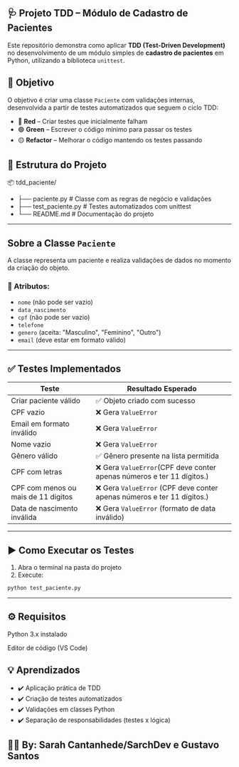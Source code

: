 ## 🩺 Projeto TDD – Módulo de Cadastro de Pacientes

Este repositório demonstra como aplicar **TDD (Test-Driven Development)** no desenvolvimento de um módulo simples de **cadastro de pacientes** em Python, utilizando a biblioteca `unittest`.



## 🧠 Objetivo

O objetivo é criar uma classe `Paciente` com validações internas, desenvolvida a partir de testes automatizados que seguem o ciclo TDD:

- 🔴 **Red** – Criar testes que inicialmente falham
- 🟢 **Green** – Escrever o código mínimo para passar os testes
- 🟡 **Refactor** – Melhorar o código mantendo os testes passando



## 📁 Estrutura do Projeto

📦 tdd_paciente/ 
- ├── paciente.py # Classe com as regras de negócio e validações 
- ├── test_paciente.py # Testes automatizados com unittest 
- └── README.md # Documentação do projeto
  
---

##  Sobre a Classe `Paciente`

A classe representa um paciente e realiza validações de dados no momento da criação do objeto.

### 📌 Atributos:
- `nome` (não pode ser vazio)
- `data_nascimento`
- `cpf` (não pode ser vazio)
- `telefone`
- `genero` (aceita: "Masculino", "Feminino", "Outro")
- `email` (deve estar em formato válido)

---

## ✅ Testes Implementados

| Teste                           | Resultado Esperado                              |
|--------------------------------|--------------------------------------------------|
| Criar paciente válido           | ✅ Objeto criado com sucesso                     |
| CPF vazio                       | ❌ Gera `ValueError`                             |
| Email em formato inválido      | ❌ Gera `ValueError`                             |
| Nome vazio                      | ❌ Gera `ValueError`                             |
| Gênero válido                   | ✅ Gênero presente na lista permitida            |
| CPF com letras                  | ❌ Gera `ValueError`(CPF deve conter apenas números e ter 11 dígitos.)                             |
|CPF com menos ou mais de 11 digitos  | ❌ Gera `ValueError` (CPF deve conter apenas números e ter 11 dígitos.)  |
| Data de nascimento inválida    | ❌ Gera `ValueError` (formato de data inválido)  |

---

## ▶️ Como Executar os Testes

1. Abra o terminal na pasta do projeto
2. Execute:

```bash
python test_paciente.py
```

---

## ⚙️ Requisitos
Python 3.x instalado

Editor de código (VS Code)

## 💡 Aprendizados
- ✔️ Aplicação prática de TDD
- ✔️ Criação de testes automatizados
- ✔️ Validações em classes Python
- ✔️ Separação de responsabilidades (testes x lógica)
  
##
##   👩‍💻 By: Sarah Cantanhede/SarchDev e Gustavo Santos

